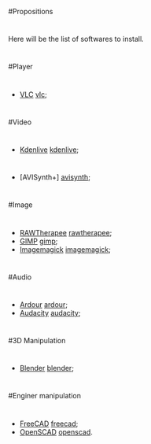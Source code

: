 #Propositions
#
Here will be the list of softwares to install.
#
#Player
#
- [VLC] [vlc];

#
#Video
#
- [Kdenlive] [kdenlive];
#
- [AVISynth+] [avisynth];

#
#Image
#
- [RAWTherapee] [rawtherapee];
- [GIMP] [gimp];
- [Imagemagick] [imagemagick];

#
#Audio
#
- [Ardour] [ardour];
- [Audacity] [audacity];

#
#3D Manipulation
#
- [Blender] [blender];

#
#Enginer manipulation
#
- [FreeCAD] [freecad];
- [OpenSCAD] [openscad].
#
#
#
[ardour]: http://ardour.org/features.html 
[vlc]: https://github.com/videolan/vlc
[kdenlive]: http://www.kdenlive.org/
[avisynth]: http://www.avs-plus.net/
[rawtherapee]: http://rawtherapee.com/
[gimp]: https://github.com/GNOME/gimp
[imagemagick]: imagemagick.org
[audacity]: http://audacity.sourceforge.net/
[blender]: http://www.blender.org/
[freecad]: http://freecadweb.org/
[openscad]: https://github.com/openscad/openscad/
